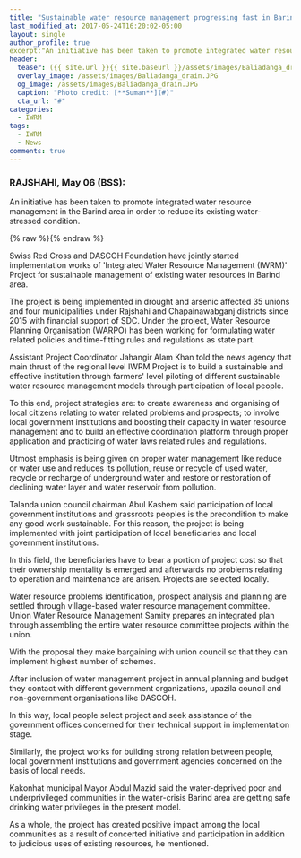 ```yaml
---
title: "Sustainable water resource management progressing fast in Barind area"
last_modified_at: 2017-05-24T16:20:02-05:00
layout: single
author_profile: true
excerpt:"An initiative has been taken to promote integrated water resource management in the Barind area in order to reduce its existing water-stressed condition."
header:
  teaser: ({{ site.url }}{{ site.baseurl }}/assets/images/Baliadanga_drain.JPG)
  overlay_image: /assets/images/Baliadanga_drain.JPG
  og_image: /assets/images/Baliadanga_drain.JPG
  caption: "Photo credit: [**Suman**](#)"
  cta_url: "#"
categories:
  - IWRM
tags:
  - IWRM
  - News
comments: true
---
```

### RAJSHAHI, May 06 (BSS): 

An initiative has been taken to promote integrated water resource management in the Barind area in order to reduce its existing water-stressed condition.

{% raw %}<img src="{{ site.url }}{{ site.baseurl }}/assets/images/Baliadanga_drain.JPG" alt="">{% endraw %}

Swiss Red Cross and DASCOH Foundation have jointly started implementation works of 'Integrated Water Resource Management (IWRM)' Project for sustainable management of existing water resources in Barind area.

The project is being implemented in drought and arsenic affected 35 unions and four municipalities under Rajshahi and Chapainawabganj districts since 2015 with financial support of SDC. Under the project, Water Resource Planning Organisation (WARPO) has been working for formulating water related policies and time-fitting rules and regulations as state part.

Assistant Project Coordinator Jahangir Alam Khan told the news agency that main thrust of the regional level IWRM Project is to build a sustainable and effective institution through farmers' level piloting of different sustainable water resource management models through participation of local people.

To this end, project strategies are: to create awareness and organising of local citizens relating to water related problems and prospects; to involve local government institutions and boosting their capacity in water resource management and to build an effective coordination platform through proper application and practicing of water laws related rules and regulations.

Utmost emphasis is being given on proper water management like reduce or water use and reduces its pollution, reuse or recycle of used water, recycle or recharge of underground water and restore or restoration of declining water layer and water reservoir from pollution.

Talanda union council chairman Abul Kashem said participation of local government institutions and grassroots peoples is the precondition to make any good work sustainable. For this reason, the project is being implemented with joint participation of local beneficiaries and local government institutions.

In this field, the beneficiaries have to bear a portion of project cost so that their ownership mentality is emerged and afterwards no problems relating to operation and maintenance are arisen. Projects are selected locally.

Water resource problems identification, prospect analysis and planning are settled through village-based water resource management committee. Union Water Resource Management Samity prepares an integrated plan through assembling the entire water resource committee projects within the union.

With the proposal they make bargaining with union council so that they can implement highest number of schemes.

After inclusion of water management project in annual planning and budget they contact with different government organizations, upazila council and non-government organisations like DASCOH.

In this way, local people select project and seek assistance of the government offices concerned for their technical support in implementation stage.

Similarly, the project works for building strong relation between people, local government institutions and government agencies concerned on the basis of local needs.

Kakonhat municipal Mayor Abdul Mazid said the water-deprived poor and underprivileged communities in the water-crisis Barind area are getting safe drinking water privileges in the present model.

As a whole, the project has created positive impact among the local communities as a result of concerted initiative and participation in addition to judicious uses of existing resources, he mentioned.